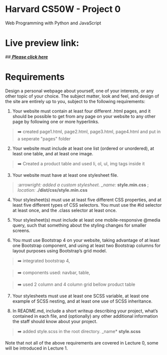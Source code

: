 # Harvard CS50W - Project 0

Web Programming with Python and JavaScript

# Live preview link: 
##<a href = "https://ramrachai.github.io/CS50-project0/" > ***Please click here*** </a>

# Requirements

Design a personal webpage about yourself, one of your interests, or any other topic of your choice. The subject matter, look and feel, and design of the site are entirely up to you, subject to the following requirements:

1.  Your website must contain at least four different .html pages, and it should be possible to get from any page on your website to any other page by following one or more hyperlinks.

> :arrow_right: created page1.html, page2.html, page3.html, page4.html and put in a seperate "pages" folder

2.  Your website must include at least one list (ordered or unordered), at least one table, and at least one image.

> :arrow_right: Created a product table and used li, ol, ul, img tags inside it

3.  Your website must have at least one stylesheet file.

> :arrow*right: added a custom stylesheet. \_name:* **style.min.css** ; _location:_ **./dist/css/style.min.css**

4.  Your stylesheet(s) must use at least five different CSS properties, and at least five different types of CSS selectors. You must use the #id selector at least once, and the .class selector at least once.

5.  Your stylesheet(s) must include at least one mobile-responsive @media query, such that something about the styling changes for smaller screens.

6.  You must use Bootstrap 4 on your website, taking advantage of at least one Bootstrap component, and using at least two Bootstrap columns for layout purposes using Bootstrap’s grid model.

> :arrow_right: integrated bootstrap 4,

> :arrow_right: components used: navbar, table,

> :arrow_right: used 2 column and 4 column grid bellow product table

7.  Your stylesheets must use at least one SCSS variable, at least one example of SCSS nesting, and at least one use of SCSS inheritance.

8.  In README.md, include a short writeup describing your project, what’s contained in each file, and (optionally) any other additional information the staff should know about your project.

> :arrow_right: added style.scss in the root directory. \_name\* **style.scss**

Note that not all of the above requirements are covered in Lecture 0, some will be introduced in Lecture 1.
